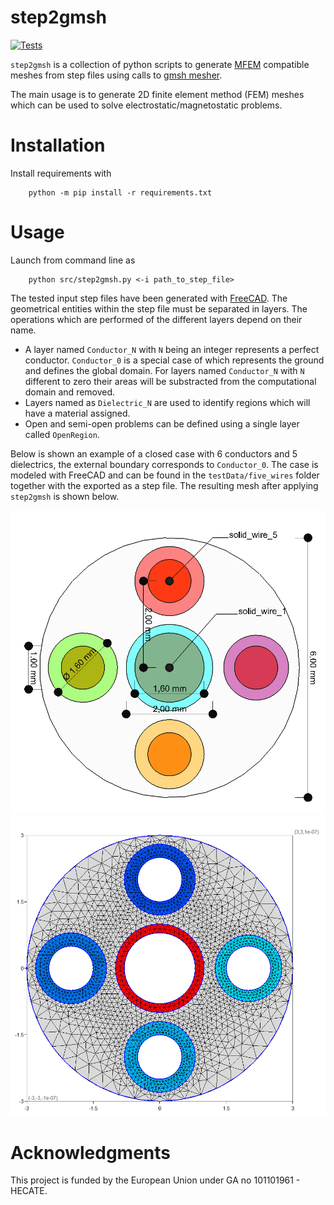 # step2gmsh

[![Tests](https://github.com/lmdiazangulo/step2gmsh/actions/workflows/tests.yml/badge.svg)](https://github.com/lmdiazangulo/step2gmsh/actions/workflows/tests.yml)

`step2gmsh` is a collection of python scripts to generate [MFEM](https://mfem.org/) compatible meshes from step files using calls to [gmsh mesher](https://gmsh.info/).

The main usage is to generate 2D finite element method (FEM) meshes which can be used to solve electrostatic/magnetostatic problems.

# Installation
Install requirements with

```shell
    python -m pip install -r requirements.txt
```

# Usage

Launch from command line as

```shell
    python src/step2gmsh.py <-i path_to_step_file>
```

The tested input step files have been generated with [FreeCAD](https://www.freecad.org/). The geometrical entities within the step file must be separated in layers. The operations which are performed of the different layers depend on their name.

- A layer named `Conductor_N` with `N` being an integer represents a perfect conductor. `Conductor_0` is a special case of which represents the ground and defines the global domain. For layers named `Conductor_N` with `N` different to zero their areas will be substracted from the computational domain and removed.
- Layers named as `Dielectric_N` are used to identify regions which will have a material assigned.
- Open and semi-open problems can be defined using a single layer called `OpenRegion`.

Below is shown an example of a closed case with 6 conductors and 5 dielectrics, the external boundary corresponds to `Conductor_0`. The case is modeled with FreeCAD and can be found in the `testData/five_wires` folder together with the exported as a step file. The resulting mesh after applying `step2gmsh` is shown below.

![Five wires example as modeled with FreeCAD](doc/fig/five_wires_freecad.png)
![Five wires example meshed with gmsh](doc/fig/five_wires_gmsh.png)




# Acknowledgments
This project is funded by the European Union under GA no 101101961 - HECATE.
